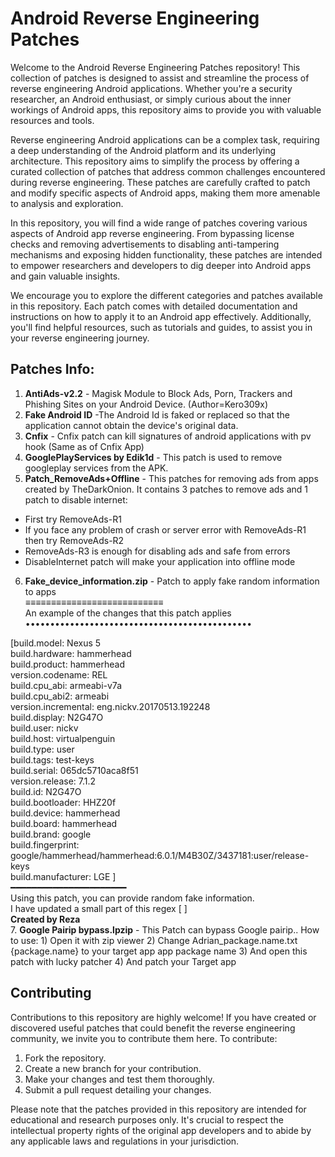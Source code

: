 # Android Reverse Engineering Patches

Welcome to the Android Reverse Engineering Patches repository! This collection of patches is designed to assist and streamline the process of reverse engineering Android applications. Whether you're a security researcher, an Android enthusiast, or simply curious about the inner workings of Android apps, this repository aims to provide you with valuable resources and tools.

Reverse engineering Android applications can be a complex task, requiring a deep understanding of the Android platform and its underlying architecture. This repository aims to simplify the process by offering a curated collection of patches that address common challenges encountered during reverse engineering. These patches are carefully crafted to patch and modify specific aspects of Android apps, making them more amenable to analysis and exploration.

In this repository, you will find a wide range of patches covering various aspects of Android app reverse engineering. From bypassing license checks and removing advertisements to disabling anti-tampering mechanisms and exposing hidden functionality, these patches are intended to empower researchers and developers to dig deeper into Android apps and gain valuable insights.

We encourage you to explore the different categories and patches available in this repository. Each patch comes with detailed documentation and instructions on how to apply it to an Android app effectively. Additionally, you'll find helpful resources, such as tutorials and guides, to assist you in your reverse engineering journey.
## Patches Info:
1. **AntiAds-v2.2** - Magisk Module to Block Ads, Porn, Trackers and Phishing Sites on your Android Device. (Author=Kero309x)
2. **Fake Android ID** -The Android Id is faked or replaced so that the application cannot obtain the device's original data.
3. **Cnfix** - Cnfix patch can kill signatures of android applications with pv hook (Same as of Cnfix App)
4. **GooglePlayServices by Edik1d** - This patch is used to remove googleplay services from the APK.
5. **Patch_RemoveAds+Offline** - This patches for removing ads from apps created by TheDarkOnion.
It contains 3 patches to remove ads and 1 patch to disable internet:
* First try RemoveAds-R1
* If you face any problem of crash or server error with RemoveAds-R1 then try RemoveAds-R2
* RemoveAds-R3 is enough for disabling ads and safe from errors
* DisableInternet patch will make your application into offline mode
6. **Fake_device_information.zip** - Patch to apply fake random information to apps<br>
≡≡≡≡≡≡≡≡≡≡≡≡≡≡≡≡≡≡≡≡≡≡≡≡≡≡≡ <br>
An example of the changes that this patch applies <br>
•••••••••••••••••••••••••••••••••••••••••••••• <br>

  [build.model: Nexus 5 <br>
  build.hardware: hammerhead <br>
  build.product: hammerhead <br>
  version.codename: REL <br>
  build.cpu_abi: armeabi-v7a <br>
  build.cpu_abi2: armeabi <br>
  version.incremental: eng.nickv.20170513.192248 <br>
  build.display: N2G47O <br>
  build.user: nickv <br>
  build.host: virtualpenguin <br>
  build.type: user <br>
  build.tags: test-keys <br>
  build.serial: 065dc5710aca8f51 <br>
  version.release: 7.1.2 <br>
  build.id: N2G47O <br>
  build.bootloader: HHZ20f <br>
  build.device: hammerhead <br>
  build.board: hammerhead <br>
  build.brand: google <br>
  build.fingerprint: google/hammerhead/hammerhead:6.0.1/M4B30Z/3437181:user/release-keys <br>
  build.manufacturer: LGE ] <br>
━━━━━━━━━━━━━━━━━━━━━━ <br>
Using this patch, you can provide random fake information. <br>
I have updated a small part of this regex [ ] <br>
**Created by Reza** <br>
7. **Google Pairip bypass.lpzip** -  This Patch can bypass Google pairip..
  How to use: 
     1) Open it with zip viewer
     2) Change Adrian_package.name.txt
     {package.name} to your target app app package  name
     3) And open this patch with lucky patcher
     4) And patch your Target app


## Contributing

Contributions to this repository are highly welcome! If you have created or discovered useful patches that could benefit the reverse engineering community, we invite you to contribute them here. To contribute:

1. Fork the repository.
2. Create a new branch for your contribution.
3. Make your changes and test them thoroughly.
4. Submit a pull request detailing your changes.


Please note that the patches provided in this repository are intended for educational and research purposes only. It's crucial to respect the intellectual property rights of the original app developers and to abide by any applicable laws and regulations in your jurisdiction.



